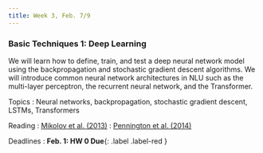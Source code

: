 ```yaml
---
title: Week 3, Feb. 7/9
---
```


### Basic Techniques 1: Deep Learning

We will learn how to define, train, and test a deep neural network model using the backpropagation and stochastic
gradient descent algorithms. We will introduce common neural network architectures in NLU such as the multi-layer
perceptron, the recurrent neural network, and the Transformer.

Topics
: Neural networks, backpropagation, stochastic gradient descent, LSTMs, Transformers

Reading
: [Mikolov et al. (2013)](https://arxiv.org/abs/1301.3781)
: [Pennington et al. (2014)](https://aclanthology.org/D14-1162/)

Deadlines
: **Feb. 1: HW 0 Due**{: .label .label-red }